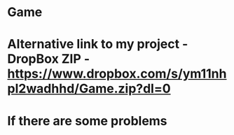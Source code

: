 # Game
# Alternative link to my project - DropBox ZIP - https://www.dropbox.com/s/ym11nhpl2wadhhd/Game.zip?dl=0
# If there are some problems
